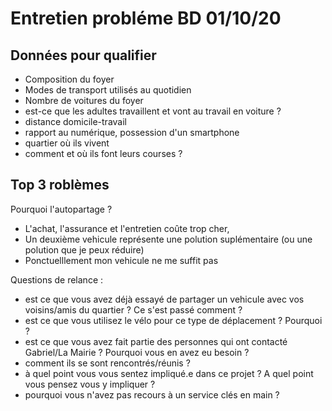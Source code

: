 # Entretien probléme BD 01/10/20

## Données pour qualifier

- Composition du foyer
- Modes de transport utilisés au quotidien
- Nombre de voitures du foyer
- est-ce que les adultes travaillent et vont au travail en voiture ?
- distance domicile-travail
- rapport au numérique, possession d'un smartphone
- quartier où ils vivent
- comment et où ils font leurs courses ?

## Top 3 roblèmes

Pourquoi l'autopartage ? 

- L'achat, l'assurance et l'entretien coûte trop cher,
- Un deuxième vehicule représente une polution suplémentaire (ou une polution que je peux réduire) 
- Ponctuelllement mon vehicule ne me suffit pas

Questions de relance :

- est ce que vous avez déjà essayé de partager un vehicule avec vos voisins/amis du quartier ? Ce s'est passé comment ?
- est ce que vous utilisez le vélo pour ce type de déplacement ? Pourquoi ? 
- est ce que vous avez fait partie des personnes qui ont contacté Gabriel/La Mairie ? Pourquoi vous en avez eu besoin ?
- comment ils se sont rencontrés/réunis ?
- à quel point vous vous sentez impliqué.e dans ce projet ? A quel point vous pensez vous y impliquer ? 
- pourquoi vous n'avez pas recours à un service clés en main ? 
